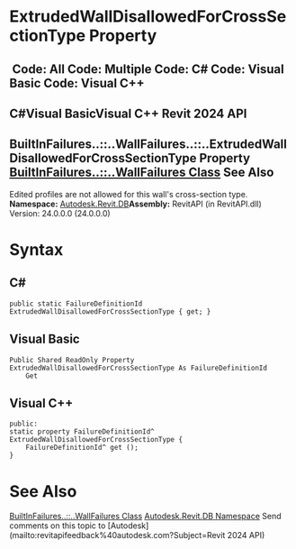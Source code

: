 # ExtrudedWallDisallowedForCrossSectionType Property

﻿
 Code: All Code: Multiple Code: C# Code: Visual Basic Code: Visual C++   
---  
C#Visual BasicVisual C++
Revit 2024 API  
---  
BuiltInFailures..::..WallFailures..::..ExtrudedWallDisallowedForCrossSectionType Property   
[BuiltInFailures..::..WallFailures Class](22d82d7e-a7d6-c096-991c-728df0b2d61c.md "BuiltInFailures.WallFailures Class") See Also  
---  
Edited profiles are not allowed for this wall's cross-section type. 
**Namespace:** [Autodesk.Revit.DB](87546ba7-461b-c646-cbb1-2cb8f5bff8b2.md "Autodesk.Revit.DB Namespace")**Assembly:** RevitAPI (in RevitAPI.dll) Version: 24.0.0.0 (24.0.0.0)
# Syntax
C#  
---  
```text
public static FailureDefinitionId ExtrudedWallDisallowedForCrossSectionType { get; }
```
  
Visual Basic  
---  
```text
Public Shared ReadOnly Property ExtrudedWallDisallowedForCrossSectionType As FailureDefinitionId
	Get
```
  
Visual C++  
---  
```text
public:
static property FailureDefinitionId^ ExtrudedWallDisallowedForCrossSectionType {
	FailureDefinitionId^ get ();
}
```
  
# See Also
[BuiltInFailures..::..WallFailures Class](22d82d7e-a7d6-c096-991c-728df0b2d61c.md "BuiltInFailures.WallFailures Class")
[Autodesk.Revit.DB Namespace](87546ba7-461b-c646-cbb1-2cb8f5bff8b2.md "Autodesk.Revit.DB Namespace")
Send comments on this topic to [Autodesk](mailto:revitapifeedback%40autodesk.com?Subject=Revit 2024 API)